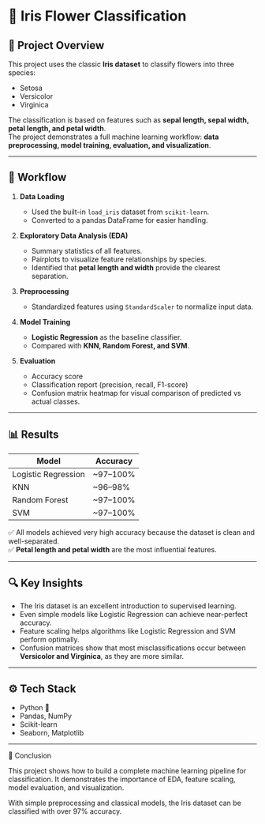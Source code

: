 # 🌼 Iris Flower Classification

## 📌 Project Overview
This project uses the classic **Iris dataset** to classify flowers into three species:  
- Setosa  
- Versicolor  
- Virginica  

The classification is based on features such as **sepal length, sepal width, petal length, and petal width**.  
The project demonstrates a full machine learning workflow: **data preprocessing, model training, evaluation, and visualization**.

---

## 🔑 Workflow

1. **Data Loading**
   - Used the built-in `load_iris` dataset from `scikit-learn`.
   - Converted to a pandas DataFrame for easier handling.

2. **Exploratory Data Analysis (EDA)**
   - Summary statistics of all features.
   - Pairplots to visualize feature relationships by species.
   - Identified that **petal length and width** provide the clearest separation.

3. **Preprocessing**
   - Standardized features using `StandardScaler` to normalize input data.

4. **Model Training**
   - **Logistic Regression** as the baseline classifier.
   - Compared with **KNN, Random Forest, and SVM**.

5. **Evaluation**
   - Accuracy score  
   - Classification report (precision, recall, F1-score)  
   - Confusion matrix heatmap for visual comparison of predicted vs actual classes.

---

## 📊 Results

| Model              | Accuracy |
|--------------------|----------|
| Logistic Regression | ~97–100% |
| KNN                 | ~96–98% |
| Random Forest       | ~97–100% |
| SVM                 | ~97–100% |

✅ All models achieved very high accuracy because the dataset is clean and well-separated.  
✅ **Petal length and petal width** are the most influential features.  

---

## 🔍 Key Insights
- The Iris dataset is an excellent introduction to supervised learning.  
- Even simple models like Logistic Regression can achieve near-perfect accuracy.  
- Feature scaling helps algorithms like Logistic Regression and SVM perform optimally.  
- Confusion matrices show that most misclassifications occur between **Versicolor and Virginica**, as they are more similar.  

---

## ⚙️ Tech Stack
- Python 🐍  
- Pandas, NumPy  
- Scikit-learn  
- Seaborn, Matplotlib  

---
📌 Conclusion

This project shows how to build a complete machine learning pipeline for classification.
It demonstrates the importance of EDA, feature scaling, model evaluation, and visualization.

With simple preprocessing and classical models, the Iris dataset can be classified with over 97% accuracy.
